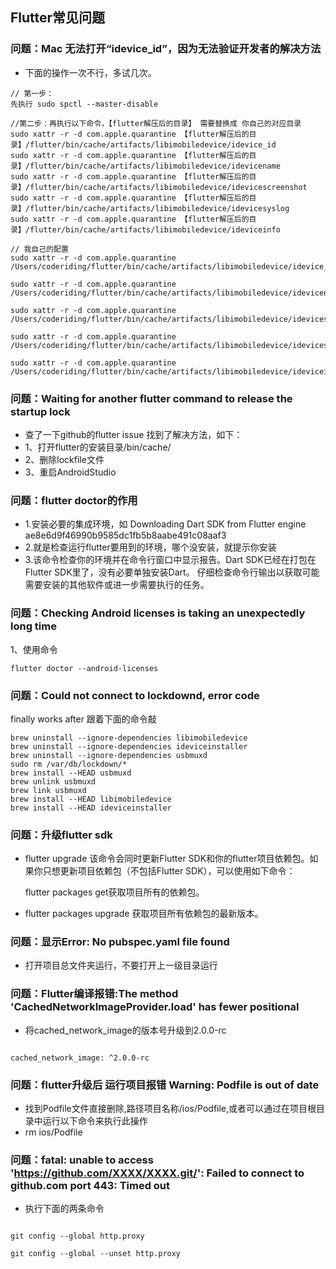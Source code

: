 ## Flutter常见问题

### 问题：Mac 无法打开“idevice_id”，因为无法验证开发者的解决方法

* 下面的操作一次不行，多试几次。

```
// 第一步：
先执行 sudo spctl --master-disable

//第二步：再执行以下命令，【flutter解压后的目录】 需要替换成 你自己的对应目录
sudo xattr -r -d com.apple.quarantine 【flutter解压后的目录】/flutter/bin/cache/artifacts/libimobiledevice/idevice_id
sudo xattr -r -d com.apple.quarantine 【flutter解压后的目录】/flutter/bin/cache/artifacts/libimobiledevice/idevicename
sudo xattr -r -d com.apple.quarantine 【flutter解压后的目录】/flutter/bin/cache/artifacts/libimobiledevice/idevicescreenshot
sudo xattr -r -d com.apple.quarantine 【flutter解压后的目录】/flutter/bin/cache/artifacts/libimobiledevice/idevicesyslog
sudo xattr -r -d com.apple.quarantine 【flutter解压后的目录】/flutter/bin/cache/artifacts/libimobiledevice/ideviceinfo

// 我自己的配置
sudo xattr -r -d com.apple.quarantine /Users/coderiding/flutter/bin/cache/artifacts/libimobiledevice/idevice_id

sudo xattr -r -d com.apple.quarantine /Users/coderiding/flutter/bin/cache/artifacts/libimobiledevice/idevicename

sudo xattr -r -d com.apple.quarantine /Users/coderiding/flutter/bin/cache/artifacts/libimobiledevice/idevicescreenshot

sudo xattr -r -d com.apple.quarantine /Users/coderiding/flutter/bin/cache/artifacts/libimobiledevice/idevicesyslog

sudo xattr -r -d com.apple.quarantine /Users/coderiding/flutter/bin/cache/artifacts/libimobiledevice/ideviceinfo

```

### **问题：Waiting for another flutter command to release the startup lock**

- 查了一下github的flutter issue 找到了解决方法，如下： 
- 1、打开flutter的安装目录/bin/cache/ 
- 2、删除lockfile文件 
- 3、重启AndroidStudio

### **问题：flutter doctor的作用**

- 1.安装必要的集成环境，如 Downloading Dart SDK from Flutter engine ae8e6d9f46990b9585dc1fb5b8aabe491c08aaf3 
- 2.就是检查运行flutter要用到的环境，哪个没安装，就提示你安装 
- 3.该命令检查你的环境并在命令行窗口中显示报告。Dart SDK已经在打包在Flutter SDK里了，没有必要单独安装Dart。 仔细检查命令行输出以获取可能需要安装的其他软件或进一步需要执行的任务。

### **问题：Checking Android licenses is taking an unexpectedly long time**

1、使用命令 

```
flutter doctor --android-licenses
```

### 问题：Could not connect to lockdownd, error code

finally works after 跟着下面的命令敲

```
brew uninstall --ignore-dependencies libimobiledevice
brew uninstall --ignore-dependencies ideviceinstaller
brew uninstall --ignore-dependencies usbmuxd
sudo rm /var/db/lockdown/*
brew install --HEAD usbmuxd
brew unlink usbmuxd
brew link usbmuxd
brew install --HEAD libimobiledevice
brew install --HEAD ideviceinstaller
```

### **问题：升级flutter sdk**

- flutter upgrade 该命令会同时更新Flutter SDK和你的flutter项目依赖包。如果你只想更新项目依赖包（不包括Flutter SDK），可以使用如下命令：

  flutter packages get获取项目所有的依赖包。 

- flutter packages upgrade 获取项目所有依赖包的最新版本。

### **问题：显示Error: No pubspec.yaml file found**
* 打开项目总文件夹运行，不要打开上一级目录运行

### **问题：Flutter编译报错:The method 'CachedNetworkImageProvider.load' has fewer positional**
* 将cached_network_image的版本号升级到2.0.0-rc

```

cached_network_image: ^2.0.0-rc

```

### 问题：flutter升级后 运行项目报错 Warning: Podfile is out of date

* 找到Podfile文件直接删除,路径项目名称/ios/Podfile,或者可以通过在项目根目录中运行以下命令来执行此操作
* rm ios/Podfile

### 问题：fatal: unable to access 'https://github.com/XXXX/XXXX.git/': Failed to connect to github.com port 443: Timed out

* 执行下面的两条命令

```

git config --global http.proxy
 
git config --global --unset http.proxy

```